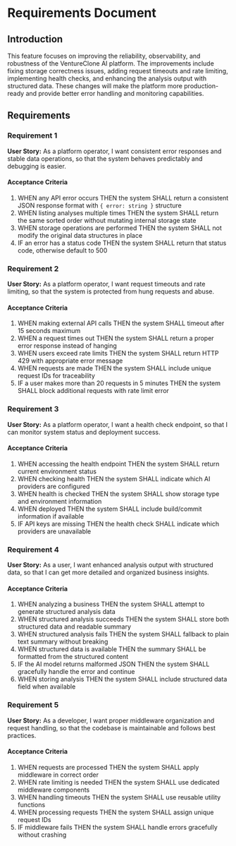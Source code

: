 # Requirements Document

## Introduction

This feature focuses on improving the reliability, observability, and robustness of the VentureClone AI platform. The improvements include fixing storage correctness issues, adding request timeouts and rate limiting, implementing health checks, and enhancing the analysis output with structured data. These changes will make the platform more production-ready and provide better error handling and monitoring capabilities.

## Requirements

### Requirement 1

**User Story:** As a platform operator, I want consistent error responses and stable data operations, so that the system behaves predictably and debugging is easier.

#### Acceptance Criteria

1. WHEN any API error occurs THEN the system SHALL return a consistent JSON response format with `{ error: string }` structure
2. WHEN listing analyses multiple times THEN the system SHALL return the same sorted order without mutating internal storage state
3. WHEN storage operations are performed THEN the system SHALL not modify the original data structures in place
4. IF an error has a status code THEN the system SHALL return that status code, otherwise default to 500

### Requirement 2

**User Story:** As a platform operator, I want request timeouts and rate limiting, so that the system is protected from hung requests and abuse.

#### Acceptance Criteria

1. WHEN making external API calls THEN the system SHALL timeout after 15 seconds maximum
2. WHEN a request times out THEN the system SHALL return a proper error response instead of hanging
3. WHEN users exceed rate limits THEN the system SHALL return HTTP 429 with appropriate error message
4. WHEN requests are made THEN the system SHALL include unique request IDs for traceability
5. IF a user makes more than 20 requests in 5 minutes THEN the system SHALL block additional requests with rate limit error

### Requirement 3

**User Story:** As a platform operator, I want a health check endpoint, so that I can monitor system status and deployment success.

#### Acceptance Criteria

1. WHEN accessing the health endpoint THEN the system SHALL return current environment status
2. WHEN checking health THEN the system SHALL indicate which AI providers are configured
3. WHEN health is checked THEN the system SHALL show storage type and environment information
4. WHEN deployed THEN the system SHALL include build/commit information if available
5. IF API keys are missing THEN the health check SHALL indicate which providers are unavailable

### Requirement 4

**User Story:** As a user, I want enhanced analysis output with structured data, so that I can get more detailed and organized business insights.

#### Acceptance Criteria

1. WHEN analyzing a business THEN the system SHALL attempt to generate structured analysis data
2. WHEN structured analysis succeeds THEN the system SHALL store both structured data and readable summary
3. WHEN structured analysis fails THEN the system SHALL fallback to plain text summary without breaking
4. WHEN structured data is available THEN the summary SHALL be formatted from the structured content
5. IF the AI model returns malformed JSON THEN the system SHALL gracefully handle the error and continue
6. WHEN storing analysis THEN the system SHALL include structured data field when available

### Requirement 5

**User Story:** As a developer, I want proper middleware organization and request handling, so that the codebase is maintainable and follows best practices.

#### Acceptance Criteria

1. WHEN requests are processed THEN the system SHALL apply middleware in correct order
2. WHEN rate limiting is needed THEN the system SHALL use dedicated middleware components
3. WHEN handling timeouts THEN the system SHALL use reusable utility functions
4. WHEN processing requests THEN the system SHALL assign unique request IDs
5. IF middleware fails THEN the system SHALL handle errors gracefully without crashing